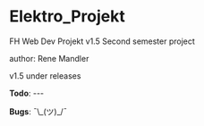 # Elektro_Projekt
FH Web Dev Projekt v1.5
Second semester project

author: Rene Mandler

 v1.5 under releases


<strong>Todo</strong>:  ---


<strong>Bugs</strong>:  ¯\\\_(ツ)\_/¯ 
